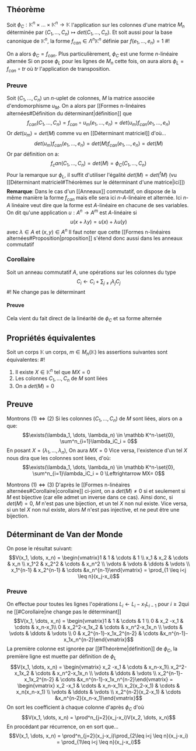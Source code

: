 ## Théorème
Soit $\phi_C : \mathbb K^n \times \dots \times \mathbb K^n \to \mathbb K$ l'application sur les colonnes d'une matrice $M_n$ déterminée par
$(C_1, \dots, C_n) \mapsto det(C_1, \dots, C_n)$. Et soit aussi pour la base canonique de $\mathbb K^n$, la forme $f_{can} \in \Lambda^n\mathbb K^n$ définie par $f(e_1, \dots, e_n) = 1$ #!

On a alors $\phi_C = f_{can}$. Plus particulièrement, $\phi_C$ est une forme $n$-linéaire alternée
Si on pose $\phi_L$ pour les lignes de $M_n$ cette fois, on aura alors $\phi_L = f_{can} \circ tr$ où $tr$ l'application de transposition.
<!--ID: 1710074811655-->


### Preuve
Soit $(C_1, \dots, C_n)$ un $n$-uplet de colonnes, $M$ la matrice associée d'endomorphisme $u_M$.
On a alors par [[Formes n-linéaires alternées#Définition du déterminant|définition]] que
$$f_{can}(C_1, \dots, C_n) = f_{can} \circ u_m(e_1, \dots,e_n) = det(u_m)f_{can}(e_1, \dots, e_n)$$
Or $det(u_m) = det(M)$ comme vu en [[Déterminant matriciel]] d'où...
$$det(u_m)f_{can}(e_1, \dots, e_n) = det(M)f_{can}(e_1, \dots, e_n)= det(M)$$
Or par définition on a:
$$f_can(C_1, \dots, C_n) = det(M) = \phi_C(C_1, \dots, C_n)$$
Pour la remarque sur $\phi_L$, il suffit d'utiliser l'égalité $det(M) = det(^tM)$ (vu [[Déterminant matriciel#Théorèmes sur le déterminant d'une matrice|ici]])
$$\tag*{$\blacksquare$}$$
**Remarque**: Dans le cas d'un [[Anneaux]] commutatif, on dispose de la même manière la forme $f_{can}$ mais elle sera ici $n$-$A$-linéaire et alternée. Ici $n$-$A$ linéaire veut dire que la forme est $A$-linéaire en chacune de ses variables. On dit qu'une application $u : A^n \to A^m$ est $A$-linéaire si
$$u(x+\lambda y) = u(x)+\lambda u(y)$$
avec $\lambda \in A$ et $(x,y) \in A^n$
Il faut noter que cette [[Formes n-linéaires alternées#Proposition|proposition]] s'étend donc aussi dans les anneaux commutatif

### Corollaire
Soit un anneau commutatif $A$, une opérations sur les colonnes du type $$C_i \leftarrow C_i + \sum_{j\not=i}\lambda_jC_j$$ #!
 Ne change pas le déterminant
#### Preuve
Cela vient du fait direct de la linéarité de $\phi_C$ et sa forme alternée
<!--ID: 1710074811664-->

## Propriétés équivalentes
Soit un corps $\mathbb K$ un corps, $m \in M_n(\mathbb K)$ les assertions suivantes sont équivalentes: #!

1. Il existe $X \in \mathbb K^n$ tel que $MX =0$
2. Les colonnes $C_1, \dots, C_n$ de $M$ sont liées
3. On a $det(M) = 0$
<!--ID: 1710412350122-->


## Preuve

Montrons $(1) \Leftrightarrow (2)$ 
Si les colonnes $(C_1, \dots, C_n)$ de $M$ sont liées, alors on a que:
$$\exists(\lambda_1, \dots, \lambda_n) \in \mathbb K^n-\set{0}, \sum^n_{i=1}\lambda_iC_i = 0$$
En posant $X = (\lambda_1, \dots, \lambda_n)$, On aura $MX = 0$
Vice versa, l'existence d'un tel $X$ nous dira que les colonnes sont liées, d'où:
$$\exists(\lambda_1, \dots, \lambda_n) \in \mathbb K^n-\set{0}, \sum^n_{i=1}\lambda_iC_i = 0 \Leftrightarrow MX= 0$$

Montrons $(1) \Leftrightarrow (3)$
D'après le [[Formes n-linéaires alternées#Corollaire|corollaire]] ci-joint, on a $det(M) \not = 0$ si et seulement si $M$ est bijective (car elle admet un inverse dans ce cas). Ainsi donc, si $det(M) = 0$, $M$ n'est pas une bijection, et un tel $X$ non nul existe.
Vice versa, si un tel $X$ non nul existe, alors $M$ n'est pas injective, et ne peut être une bijection.

## Déterminant de Van der Monde
On pose le résultat suivant:
$$V(x_1, \dots, x_n) = \begin{vmatrix}1 & 1 & \cdots & 1  \\ x_1 & x_2 & \cdots & x_n \\ x_1^2 & x_2^2 & \cdots & x_n^2 \\ \vdots & \vdots & \ddots & \vdots \\ x_1^{n-1} & x_2^{n-1} & \cdots &x_n^{n-1}\end{vmatrix} = \prod_{1 \leq i<j \leq n}(x_j-x_i)$$

### Preuve
On effectue pour toutes les lignes l'opérations $L_i \leftarrow L_i - x_1L_{i-1}$ pour $i \geq 2$qui ne [[#Corollaire|ne change pas le déterminant]]
$$V(x_1, \dots, x_n) = \begin{vmatrix}1 & 1 & \cdots & 1  \\ 0 & x_2 -x_1 & \cdots & x_n-x_1\\ 0 & x_2^2-x_1x_2 & \cdots & x_n^2-x_1x_n \\ \vdots & \vdots & \ddots & \vdots \\ 0 & x_2^{n-1}-x_1x_2^{n-2} & \cdots &x_n^{n-1}-x_1x_n^{n-2}\end{vmatrix}$$La première colonne est ignorée par [[#Théorème|définition]] de $\phi_C$, la première ligne est muette par définition de $\phi_L$
$$V(x_1, \dots, x_n) = \begin{vmatrix} x_2 -x_1 & \cdots & x_n-x_1\\ x_2^2-x_1x_2 & \cdots & x_n^2-x_1x_n \\ \vdots & \ddots & \vdots \\ x_2^{n-1}-x_1x_2^{n-2} & \cdots &x_n^{n-1}-x_1x_n^{n-2}\end{vmatrix} = \begin{vmatrix} x_2 -x_1 & \cdots & x_n-x_1\\ x_2(x_2-x_1) & \cdots & x_n(x_n-x_1) \\ \vdots & \ddots & \vdots \\ x_2^{n-2}(x_2-x_1) & \cdots &x_n^{n-2}(x_n-x_1)\end{vmatrix}$$
On sort les coefficient à chaque colonne d'après $\phi_C$ d'où
$$V(x_1, \dots, x_n) = \prod^n_{j=2}(x_j-x_i)V(x_2, \dots, x_n)$$
En procédant par récurrence, on en sort que...
$$V(x_1, \dots, x_n) = \prod^n_{j=2}(x_j-x_i)\prod_{2\leq i<j \leq n}(x_j-x_i) = \prod_{1\leq i<j \leq n}(x_j-x_i)$$
